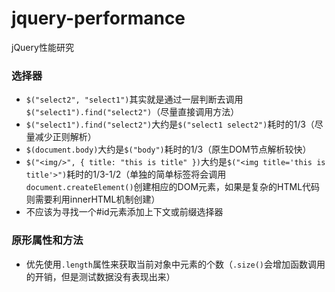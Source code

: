 jquery-performance
==================

jQuery性能研究


### 选择器 ###

- `$("select2", "select1")`其实就是通过一层判断去调用`$("select1").find("select2")`（尽量直接调用方法）
- `$("select1").find("select2")`大约是`$("select1 select2")`耗时的1/3（尽量减少正则解析）
- `$(document.body)`大约是`$("body")`耗时的1/3（原生DOM节点解析较快）
- `$("<img/>", { title: "this is title" })`大约是`$("<img title='this is title'>")`耗时的1/3-1/2（单独的简单标签将会调用`document.createElement()`创建相应的DOM元素，如果是复杂的HTML代码则需要利用innerHTML机制创建）
- 不应该为寻找一个#id元素添加上下文或前缀选择器

### 原形属性和方法 ###

- 优先使用`.length`属性来获取当前对象中元素的个数（`.size()`会增加函数调用的开销，但是测试数据没有表现出来）
